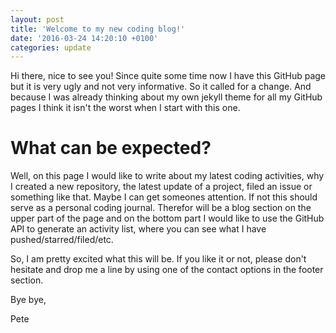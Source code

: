 ```yaml
---
layout: post
title: 'Welcome to my new coding blog!'
date: '2016-03-24 14:20:10 +0100'
categories: update
---
```


Hi there, nice to see you! Since quite some time now I have this GitHub page but it is very ugly and not very informative. So it called for a change. And because I was already thinking about my own jekyll theme for all my GitHub pages I think it isn't the worst when I start with this one. 

# What can be expected?
Well, on this page I would like to write about my latest coding activities, why I created a new repository, the latest update of a project, filed an issue or something like that. Maybe I can get someones attention. If not this should serve as a personal coding journal. Therefor will be a blog section on the upper part of the page and on the bottom part I would like to use the GitHub API to generate an activity list, where you can see what I have pushed/starred/filed/etc.

So, I am pretty excited what this will be. If you like it or not, please don't hesitate and drop me a line by using one of the contact options in the footer section.

Bye bye,

Pete
